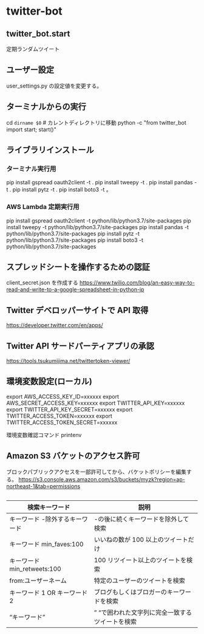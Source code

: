 # twitter-bot

## twitter_bot.start

定期ランダムツイート

## ユーザー設定

user_settings.py の設定値を変更する。

## ターミナルからの実行

cd `dirname $0` # カレントディレクトリに移動
python -c "from twitter_bot import start; start()"

## ライブラリインストール

### ターミナル実行用

pip install gspread oauth2client -t .
pip install tweepy -t .
pip install pandas -t .
pip install pytz -t .
pip install boto3 -t 。

### AWS Lambda 定期実行用

pip install gspread oauth2client -t python/lib/python3.7/site-packages
pip install tweepy -t python/lib/python3.7/site-packages
pip install pandas -t python/lib/python3.7/site-packages
pip install pytz -t python/lib/python3.7/site-packages
pip install boto3 -t python/lib/python3.7/site-packages

## スプレッドシートを操作するための認証

client_secret.json を作成する
https://www.twilio.com/blog/an-easy-way-to-read-and-write-to-a-google-spreadsheet-in-python-jp

## Twitter デベロッパーサイトで API 取得

https://developer.twitter.com/en/apps/

## Twitter API サードパーティアプリの承認

https://tools.tsukumijima.net/twittertoken-viewer/

## 環境変数設定(ローカル)

export AWS_ACCESS_KEY_ID=xxxxxx
export AWS_SECRET_ACCESS_KEY=xxxxxx
export TWITTER_API_KEY=xxxxxx
export TWITTER_API_KEY_SECRET=xxxxxx
export TWITTER_ACCESS_TOKEN=xxxxxx
export TWITTER_ACCESS_TOKEN_SECRET=xxxxxx

環境変数確認コマンド
printenv

## Amazon S3 バケットのアクセス許可

ブロックパブリックアクセスを一部許可してから、バケットポリシーを編集する。
https://s3.console.aws.amazon.com/s3/buckets/myzk?region=ap-northeast-1&tab=permissions

##

| 検索キーワード                 | 説明                                            |
| ------------------------------ | ----------------------------------------------- |
| キーワード -除外するキーワード | -の後に続くキーワードを除外して検索             |
| キーワード min_faves:100       | いいねの数が 100 以上のツイートだけ             |
| キーワード min_retweets:100    | 100 リツイート以上のツイートを検索              |
| from:ユーザーネーム            | 特定のユーザーのツイートを検索                  |
| キーワード 1 OR キーワード 2   | ブログもしくはブロガーのキーワードを検索        |
| “キーワード”                   | ” “で囲われた文字列に完全一致するツイートを検索 |
